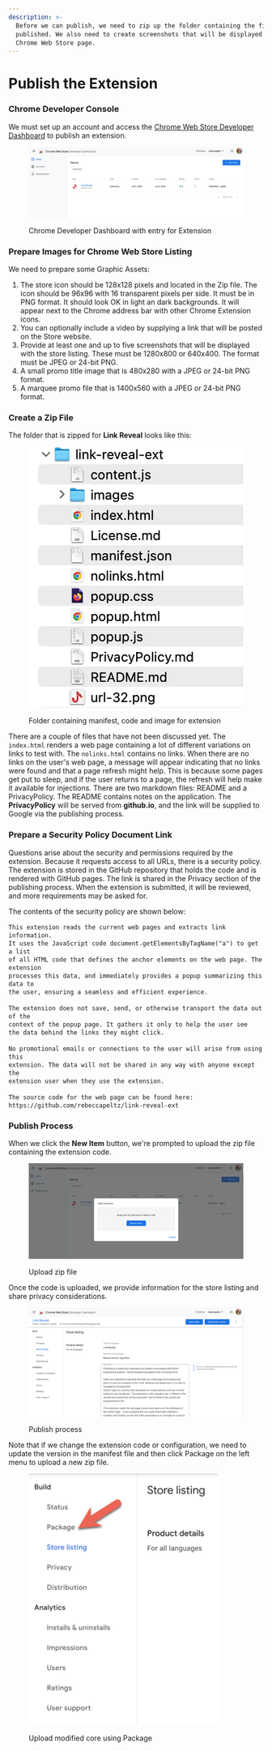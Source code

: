 ```yaml
---
description: >-
  Before we can publish, we need to zip up the folder containing the files to be
  published. We also need to create screenshots that will be displayed on the
  Chrome Web Store page.
---
```


# Publish the Extension

### Chrome Developer Console

We must set up an account and access the [Chrome Web Store Developer Dashboard](https://chrome.google.com/webstore/devconsole/) to publish an extension.

<figure><img src=".gitbook/assets/chromedevdashboard.png" alt=""><figcaption><p>Chrome Developer Dashboard with entry for Extension</p></figcaption></figure>

### Prepare Images for Chrome Web Store Listing

We need to prepare some Graphic Assets: &#x20;

1. The store icon should be 128x128 pixels and located in the Zip file. The icon should be 96x96 with 16 transparent pixels per side. It must be in PNG format. It should look OK in light an dark backgrounds.  It will appear next to the Chrome address bar with other Chrome Extension icons.
2. You can optionally include a video by supplying a link that will be posted on the Store website.
3. Provide at least one and up to five screenshots that will be displayed with the store listing. These must be 1280x800 or 640x400.  The format must be JPEG or 24-bit PNG.
4. A small promo title image that is 480x280 with a JPEG or 24-bit PNG format.
5. A marquee promo file that is 1400x560 with a JPEG or 24-bit PNG format.

### Create a Zip File

The folder that is zipped for **Link Reveal** looks like this:

<figure><img src=".gitbook/assets/folder-zipped.png" alt=""><figcaption><p>Folder containing manifest, code and image for extension</p></figcaption></figure>

There are a couple of files that have not been discussed yet.  The `index.html` renders a web page containing a lot of different variations on links to test with.  The `nolinks.html` contains no links.  When there are no links on the user's web page, a message will appear indicating that no links were found and that a page refresh might help.  This is because some pages get put to sleep, and if the user returns to a page, the refresh will help make it available for injections.  There are two markdown files:  README and a PrivacyPolicy.  The README contains notes on the application.  The **PrivacyPolicy** will be served from **github.io**, and the link will be supplied to Google via the publishing process.

### Prepare a Security Policy Document Link

Questions arise about the security and permissions required by the extension. Because it requests access to all URLs, there is a security policy. The extension is stored in the GitHub repository that holds the code and is rendered with GitHub pages. The link is shared in the Privacy section of the publishing process. When the extension is submitted, it will be reviewed, and more requirements may be asked for.

The contents of the security policy are shown below:

```
This extension reads the current web pages and extracts link information.
It uses the JavaScript code document.getElementsByTagName("a") to get a list
of all HTML code that defines the anchor elements on the web page. The extension
processes this data, and immediately provides a popup summarizing this data to
the user, ensuring a seamless and efficient experience.

The extension does not save, send, or otherwise transport the data out of the
context of the popup page. It gathers it only to help the user see
the data behind the links they might click.

No promotional emails or connections to the user will arise from using this
extension. The data will not be shared in any way with anyone except the
extension user when they use the extension.

The source code for the web page can be found here: https://github.com/rebeccapeltz/link-reveal-ext
```

### Publish Process

When we click the **New Item** button, we're prompted to upload the zip file containing the extension code.

<figure><img src=".gitbook/assets/upload-package.png" alt=""><figcaption><p>Upload zip file</p></figcaption></figure>

Once the code is uploaded, we provide information for the store listing and share privacy considerations. &#x20;

<figure><img src=".gitbook/assets/publishprocess.png" alt=""><figcaption><p>Publish process</p></figcaption></figure>

Note that if we change the extension code or configuration, we need to update the version in the manifest file and then click Package on the left menu to upload a new zip file. &#x20;

<figure><img src=".gitbook/assets/upload-modified-package.png" alt="" width="375"><figcaption><p>Upload modified core using Package</p></figcaption></figure>

